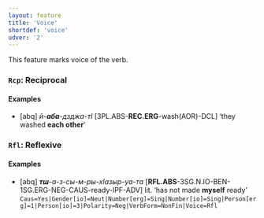 ```yaml
---
layout: feature
title: 'Voice'
shortdef: 'voice'
udver: '2'
---
```


This feature marks voice of the verb.

### <a name="Rcp">`Rcp`</a>: Reciprocal

#### Examples

* [abq] _й-<b>аба</b>-дзджа-тI_ [3PL.ABS-<b>REC.ERG</b>-wash(AOR)-DCL] ‘they washed <b>each other</b>’

### <a name="Rfl">`Rfl`</a>: Reflexive

#### Examples

* [abq] _<b>тш</b>-а-з-сы-м-ры-хIазыр-уа-та_ [<b>RFL.ABS</b>-3SG.N.IO-BEN-1SG.ERG-NEG-CAUS-ready-IPF-ADV] lit. ‘has not made <b>myself</b> ready’ `Caus=Yes|Gender[io]=Neut|Number[erg]=Sing|Number[io]=Sing|Person[erg]=1|Person[io]=3|Polarity=Neg|VerbForm=NonFin|Voice=Rfl`
<!-- Interlanguage links updated Po lis 14 15:35:01 CET 2022 -->
